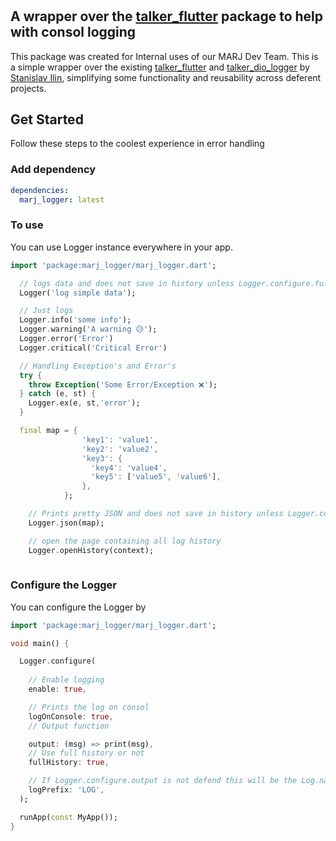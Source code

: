 #

## A wrapper over the [talker_flutter](https://pub.dev/packages/talker_flutter) package to help with consol logging

 This package was created for Internal uses of our MARJ Dev Team. This is a simple wrapper over the existing [talker_flutter](https://pub.dev/packages/talker_flutter) and [talker_dio_logger](https://pub.dev/packages/talker_dio_logger) by [Stanislav Ilin](https://github.com/Frezyx), simplifying some functionality and reusability across deferent projects.

## Get Started

Follow these steps to the coolest experience in error handling

### Add dependency

```yaml
dependencies:
  marj_logger: latest
```

### To use

You can use Logger instance everywhere in your app.

```dart
import 'package:marj_logger/marj_logger.dart';

  // logs data and does not save in history unless Logger.configure.fullHistory is set to true
  Logger('log simple data');

  // Just logs
  Logger.info('some info');
  Logger.warning('A warning 😥');
  Logger.error('Error')
  Logger.critical('Critical Error')

  // Handling Exception's and Error's
  try {
    throw Exception('Some Error/Exception ❌');
  } catch (e, st) {
    Logger.ex(e, st,'error');
  }

  final map = {
                'key1': 'value1',
                'key2': 'value2',
                'key3': {
                  'key4': 'value4',
                  'key5': ['value5', 'value6'],
                },
            };

    // Prints pretty JSON and does not save in history unless Logger.configure.fullHistory is set to true
    Logger.json(map);

    // open the page containing all log history
    Logger.openHistory(context);
  
```

### Configure the Logger

You can configure the Logger by

```dart
import 'package:marj_logger/marj_logger.dart';

void main() {

  Logger.configure(
    
    // Enable logging
    enable: true,

    // Prints the log on consol
    logOnConsole: true,
    // Output function

    output: (msg) => print(msg),
    // Use full history or not
    fullHistory: true,

    // If Logger.configure.output is not defend this will be the Log.name 
    logPrefix: 'LOG',
  );

  runApp(const MyApp());
}
  
```
